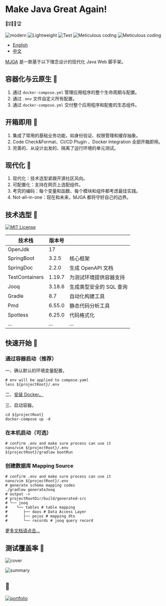 # Make Java Great Again!
🧧🎖️🥇🏅🏆

![modern](https://img.shields.io/badge/Modern-blue) ![Lightweight](https://img.shields.io/badge/Lightweight-green) ![Test](https://img.shields.io/badge/Comprehensive_Testing-yellow) ![Meticulous coding](https://img.shields.io/badge/Meticulous_coding-red) ![Meticulous coding](https://img.shields.io/badge/Not_all_in_one-purple)
- [English](README_EN.md)
- [中文](README_EN.md)

[MJGA](https://www.mjga.cc) 是一款基于以下理念设计的现代化 Java Web 脚手架。

## 容器化与云原生 🍋

1. 通过 `docker-compose.yml` 管理应用程序的整个生命周期与配置。
2. 通过 `.env` 文件自定义所有配置。
3. 通过 `docker-compose.yml` 交付整个应用程序和配套的生态组件。

## 开箱即用 🍌

1. 集成了常用的基础业务功能，如身份验证、权限管理和缓存抽象。
2. Code Check&Format、CI/CD Plugin 、Docker Integration 全部开箱即用。
3. 完善的、从设计出发的、隔离了运行环境的单元测试。

## 现代化 🍒

1. 现代化：技术选型紧跟开源社区风向。
2. 可配置化：支持在网页上选配组件。
3. 考究的编码：每个变量和函数、每个模块和组件都考虑最佳实践。
4. Not-all-in-one：现在和未来，MJGA 都将守好自己的边界。

## 技术选型 🥝

[![MIT License](https://img.shields.io/badge/License-MIT-green.svg)](https://choosealicense.com/licenses/mit/)

| 技术栈            | 版本号    |                |
|----------------|--------|----------------|
| OpenJdk        | 17     |                |
| SpringBoot     | 3.2.5  | 核心框架           |
| SpringDoc      | 2.2.0  | 生成 OpenAPI 文档  |
| TestContainers | 1.19.7 | 为测试环境提供容器支持    |
| Jooq           | 3.18.6 | 生成类型安全的 SQL 查询 |
| Gradle         | 8.7    | 自动化构建工具        |
| Pmd            | 6.55.0 | 静态代码分析工具       |
| Spotless       | 6.25.0 | 代码格式化          |
| ...            | ...    | ...            |

## 快速开始 🍉

### 通过容器启动（推荐）

一、确认默认的环境变量配置。

```shell
# env will be applied to compose.yaml
less ${projectRoot}/.env
```

二、[安装 Docker。](https://docs.docker.com/engine/install/)

三、启动容器。

```shell
cd ${projectRoot}
docker-compose up -d
```

### 在本机启动（可选）

```shell
# confirm .env and make sure process can use it
nano/vim ${projectRoot}/.env
${projectRoot}/gradlew bootRun
```

### 创建数据库 Mapping Source

```shell
# confirm .env and make sure process can use it
nano/vim ${projectRoot}/.env
# generate schema mapping codes
./gradlew generateJooq
# output ->
# projectRootDir/build/generated-src
# └── jooq
#    └── tables # table mapping
#       ├── daos # Data Access Layer
#       ├── pojos # mapping dto
#       └── records # jooq query record

```

[更多文档请点击...](https://www.mjga.cc/doc/db-first)

## 测试覆盖率 🍓

![cover](https://www.mjga.cc/report/cover.png)

![summary](https://www.mjga.cc/report/summary.png)

## 🔗

[![portfolio](https://img.shields.io/badge/mjga-000?style=for-the-badge&logo=ko-fi&logoColor=white)](https://www.mjga.cc/)
